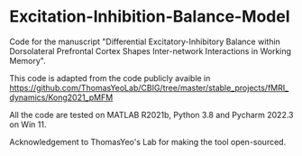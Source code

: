 # Excitation-Inhibition-Balance-Model
Code for the manuscript "Differential Excitatory-Inhibitory Balance within Dorsolateral Prefrontal Cortex Shapes Inter-network Interactions in Working Memory".

This code is adapted from the code publicly avaible in https://github.com/ThomasYeoLab/CBIG/tree/master/stable_projects/fMRI_dynamics/Kong2021_pMFM

All the code are tested on MATLAB R2021b, Python 3.8 and Pycharm 2022.3 on Win 11.

Acknowledgement to ThomasYeo's Lab for making the tool open-sourced.
